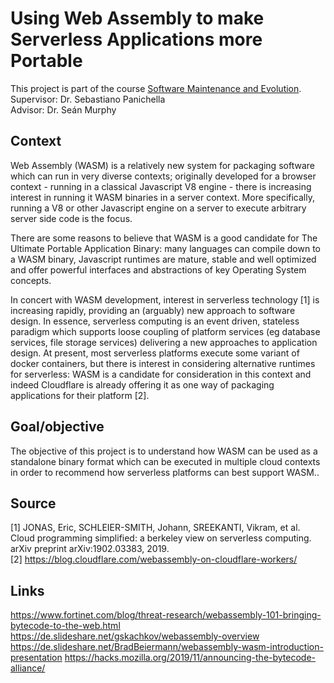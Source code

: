 # Using Web Assembly to make Serverless Applications more Portable  
This project is part of the course [Software Maintenance and Evolution](https://www.ifi.uzh.ch/en/seal/teaching/courses/sme.html).    
Supervisor: Dr. Sebastiano Panichella   
Advisor: Dr. Seán Murphy

## Context 
Web Assembly (WASM) is a relatively new system for packaging software which can run in very diverse contexts; originally developed for a browser context - running in a classical Javascript V8 engine - there is increasing interest in running it WASM binaries in a server context. More specifically, running a V8 or other Javascript engine on a server to execute arbitrary server side code is the focus.

There are some reasons to believe that WASM is a good candidate for The Ultimate Portable Application Binary: many languages can compile down to a WASM binary, Javascript runtimes are mature, stable and well optimized and offer powerful interfaces and abstractions of key Operating System concepts.

In concert with WASM development, interest in serverless technology [1]  is increasing rapidly, providing an (arguably) new approach to software design. In essence, serverless computing is an event driven, stateless paradigm which supports loose coupling of platform services (eg database services, file storage services) delivering a new approaches to application design. At present, most serverless platforms execute some variant of docker containers, but there is interest in considering alternative runtimes for serverless: WASM is a candidate for consideration in this context and indeed Cloudflare is already offering it as one way of packaging applications for their platform [2]. 

## Goal/objective
The objective of this project is to understand how WASM can be used as a standalone binary format which can be executed in multiple cloud contexts in order to recommend how serverless platforms can best support WASM..

## Source  
[1] JONAS, Eric, SCHLEIER-SMITH, Johann, SREEKANTI, Vikram, et al. Cloud programming simplified: a berkeley view on serverless computing. arXiv preprint arXiv:1902.03383, 2019.   
[2] https://blog.cloudflare.com/webassembly-on-cloudflare-workers/ 

## Links
https://www.fortinet.com/blog/threat-research/webassembly-101-bringing-bytecode-to-the-web.html  
https://de.slideshare.net/gskachkov/webassembly-overview  
https://de.slideshare.net/BradBeiermann/webassembly-wasm-introduction-presentation
https://hacks.mozilla.org/2019/11/announcing-the-bytecode-alliance/
